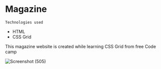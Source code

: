 # Magazine

`Technologies used`

- HTML
- CSS Grid

This magazine website is created while learning CSS Grid from free Code camp

![Screenshot (505)](https://user-images.githubusercontent.com/119747143/211164211-248c0b6d-3ade-427e-8ad8-9ec8c502bf73.png)

